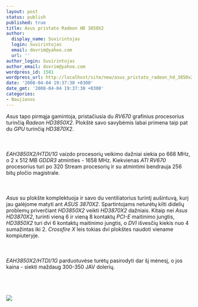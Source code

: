 ```yaml
---
layout: post
status: publish
published: true
title: Asus pristato Radeon HD 3850X2
author:
  display_name: Suvirintojas
  login: Suvirintojas
  email: dovrim@yahoo.com
  url: ''
author_login: Suvirintojas
author_email: dovrim@yahoo.com
wordpress_id: 1581
wordpress_url: http://localhost/site/new/asus_pristato_radeon_hd_3850x2/
date: '2008-04-04 19:37:30 +0300'
date_gmt: '2008-04-04 19:37:30 +0300'
categories:
- Naujienos
---
```

<p><i>Asus</i> tapo pirmąja gamintoja, pristačiusia du <i>RV670</i> grafinius procesorius turinčią <i>Radeon HD3850X2</i>. Plokštė savo savybėmis labai primena taip pat du <i>GPU</i> turinčią <i>HD3870X2</i>.<br />
<br><br />
<br><i>EAH3850X2/HTDI/1G</i> vaizdo procesorių veikimo dažniai siekia po 668 MHz, o 2 x 512 MB <i>GDDR3</i> atminties - 1658 MHz. Kiekvienas <i>ATI RV670</i> procesorius turi po 320 Stream procesorių ir su atmintimi bendrauja 256 bitų pločio magistrale.<br />
<br><br />
<br><i>Asus</i> su plokšte komplektuoja ir savo du ventiliatorius turintį aušintuvą, kurį jau galėjome matyti ant <i>ASUS 3870X2</i>. Spartintojams neturėtų kilti didelių problemų priverčiant <i>HD3850X2</i> veikti <i>HD3870X2</i> dažniais. Kitaip nei <i>Asus HD3870X2</i>, turinti vieną 6 ir vieną 8 kontaktų <i>PCI-E</i> maitinimo jungtis, <i>HD3850X2</i> turi dvi 6 kontaktų maitinimo jungtis, o <i>DVI</i> išvesčių kiekis nuo 4 sumažintas iki 2. <i>Crossfire X</i> leis tokias dvi plokštes naudoti viename kompiuteryje.<br />
<br><br />
<br><i>EAH3850X2/HTDI/1G</i> parduotuvėse turėtų pasirodyti dar šį mėnesį, o jos kaina - siekti maždaug 300-350 JAV dolerių.<br />
<br><br />
<br><br><img src="http://img136.imageshack.us/img136/5773/asusradeonhd3850x201qo8.jpg"><br></p>
